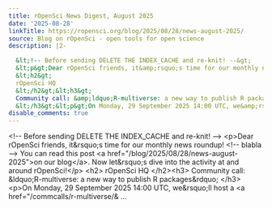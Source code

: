 ```yaml
---
title: rOpenSci News Digest, August 2025
date: '2025-08-28'
linkTitle: https://ropensci.org/blog/2025/08/28/news-august-2025/
source: Blog on rOpenSci - open tools for open science
description: |2-

  &lt;!-- Before sending DELETE THE INDEX_CACHE and re-knit! --&gt;
  &lt;p&gt;Dear rOpenSci friends, it&amp;rsquo;s time for our monthly news roundup! &lt;!-- blabla --&gt; You can read this post &lt;a href=&#34;/blog/2025/08/28/news-august-2025&#34;&gt;on our blog&lt;/a&gt;. Now let&amp;rsquo;s dive into the activity at and around rOpenSci!&lt;/p&gt;
  &lt;h2&gt;
  rOpenSci HQ
  &lt;/h2&gt;&lt;h3&gt;
  Community call: &amp;ldquo;R-multiverse: a new way to publish R packages&amp;rdquo;
  &lt;/h3&gt;&lt;p&gt;On Monday, 29 September 2025 14:00 UTC, we&amp;rsquo;ll host a &lt;a href=&#34;/commcalls/r-multiverse/& ...
disable_comments: true
---
```


&lt;!-- Before sending DELETE THE INDEX_CACHE and re-knit! --&gt;
&lt;p&gt;Dear rOpenSci friends, it&amp;rsquo;s time for our monthly news roundup! &lt;!-- blabla --&gt; You can read this post &lt;a href=&#34;/blog/2025/08/28/news-august-2025&#34;&gt;on our blog&lt;/a&gt;. Now let&amp;rsquo;s dive into the activity at and around rOpenSci!&lt;/p&gt;
&lt;h2&gt;
rOpenSci HQ
&lt;/h2&gt;&lt;h3&gt;
Community call: &amp;ldquo;R-multiverse: a new way to publish R packages&amp;rdquo;
&lt;/h3&gt;&lt;p&gt;On Monday, 29 September 2025 14:00 UTC, we&amp;rsquo;ll host a &lt;a href=&#34;/commcalls/r-multiverse/& ...